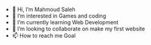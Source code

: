 - 👋 Hi, I’m Mahmoud Saleh
- 👀 I’m interested in Games and coding
- 🌱 I’m currently learning Web Development
- 💞️ I’m looking to collaborate on make my first website
- 📫 How to reach me Goal

<!---
mah200111/mah200111 is a ✨ special ✨ repository because its `README.md` (this file) appears on your GitHub profile.
You can click the Preview link to take a look at your changes.
--->
